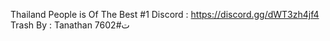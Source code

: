 Thailand People is Of The Best #1
Discord : https://discord.gg/dWT3zh4jf4
Trash By : Tanathan ت#7602
